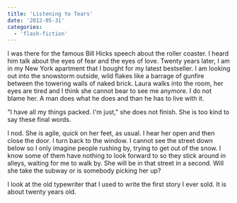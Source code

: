 ```yaml
---
title: 'Listening to Tears'
date: '2012-05-31'
categories:
  - 'flash-fiction'
---
```


I was there for the famous Bill Hicks speech about the roller coaster. I heard
him talk about the eyes of fear and the eyes of love. Twenty years later, I am
in my New York apartment that I bought for my latest bestseller. I am looking
out into the snowstorm outside, wild flakes like a barrage of gunfire between
the towering walls of naked brick. Laura walks into the room, her eyes are tired
and I think she cannot bear to see me anymore. I do not blame her. A man does
what he does and than he has to live with it.

<!-- truncate -->

"I have all my things packed. I'm just," she does not finish. She is too kind to
say these final words.

I nod. She is agile, quick on her feet, as usual. I hear her open and then close
the door. I turn back to the window. I cannot see the street down below so I
only imagine people rushing by, trying to get out of the snow. I know some of
them have nothing to look forward to so they stick around in alleys, waiting for
me to walk by. She will be in that street in a second. Will she take the subway
or is somebody picking her up?

I look at the old typewriter that I used to write the first story I ever sold.
It is about twenty years old.
